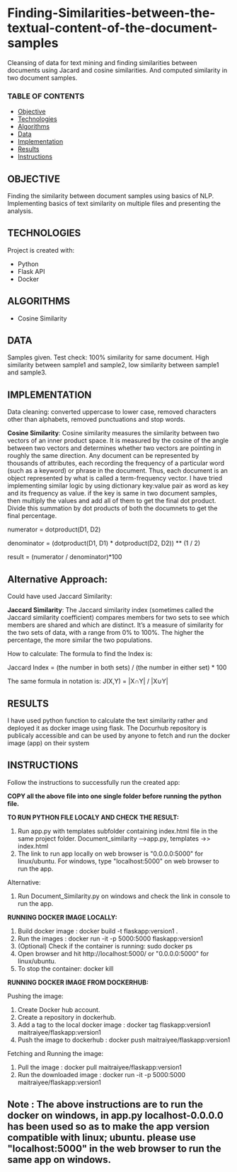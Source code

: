 # Finding-Similarities-between-the-textual-content-of-the-document-samples
Cleansing of data for text mining and finding similarities between documents using Jacard and cosine similarities. And computed similarity in two document samples.

### TABLE OF CONTENTS
* [Objective](#objective)
* [Technologies](#technologies)
* [Algorithms](#algorithms)
* [Data](#data)
* [Implementation](#implementation)
* [Results](#results)
* [Instructions](#instructions)

## OBJECTIVE 
Finding the similarity between document samples using basics of NLP. Implementing basics of text similarity on multiple files and presenting the analysis.

## TECHNOLOGIES
Project is created with:

* Python
* Flask API
* Docker

## ALGORITHMS
* Cosine Similarity

## DATA
Samples given. Test check: 100% similarity for same document. High similarity between sample1 and sample2, low similarity between sample1 and sample3.

## IMPLEMENTATION

Data cleaning: converted uppercase to lower case, removed characters other than alphabets, removed punctuations and stop words.

**Cosine Similarity**: Cosine similarity measures the similarity between two vectors of an inner product space. It is measured by the cosine of the angle between two vectors and determines whether two vectors are pointing in roughly the same direction. Any document can be represented by thousands of attributes, each recording the frequency of a particular word (such as a keyword) or phrase in the document. Thus, each document is an object represented by what is called a term-frequency vector.
I have tried implementing similar logic by using dictionary key:value pair as word as key and its frequency as value. if the key is same in two document samples, then multiply the values and add all of them to get the final dot product. Divide this summation by dot products of both the documnets to get the final percentage. 

numerator = dotproduct(D1, D2)

denominator = (dotproduct(D1, D1) * dotproduct(D2, D2)) ** (1 / 2)

result = (numerator / denominator)*100

## Alternative Approach:
Could have used Jaccard Similarity:

**Jaccard Similarity**: The Jaccard similarity index (sometimes called the Jaccard similarity coefficient) compares members for two sets to see which members are shared and which are distinct. It’s a measure of similarity for the two sets of data, with a range from 0% to 100%. The higher the percentage, the more similar the two populations.

How to calculate: The formula to find the Index is:

Jaccard Index = (the number in both sets) / (the number in either set) * 100

The same formula in notation is: J(X,Y) = |X∩Y| / |X∪Y|

## RESULTS

I have used python function to calculate the text similarity rather and deployed it as docker image using flask. The Docurhub repository is publicaly accessible and can be used by anyone to fetch and run the docker image (app) on their system

## INSTRUCTIONS
Follow the instructions to successfully run the created app:

<b>COPY all the above file into one single folder before running the python
file.</b>

<b>TO RUN PYTHON FILE LOCALY AND CHECK THE RESULT:</b>

1.  Run app.py with templates subfolder containing index.html file in
    the same project folder. 
    Document\_similarity --\>app.py, templates
    -\>\> index.html
2.  The link to run app locally on web browser is "0.0.0.0:5000" for
    linux/ubuntu. For windows, type "localhost:5000" on web browser to
    run the app.

Alternative:

1.  Run Document\_Similarity.py on windows and check the link in console
    to run the app.

<b> RUNNING DOCKER IMAGE LOCALLY:</b>

1.  Build docker image : docker build -t flaskapp:version1 .
2.  Run the images : docker run -it -p 5000:5000 flaskapp:version1
3.  (Optional) Check if the container is running: sudo docker ps
4.  Open browser and hit http://localhost:5000/ or "0.0.0.0:5000" for
    linux/ubuntu.
5.  To stop the container: docker kill <container-id>

<b>RUNNING DOCKER IMAGE FROM DOCKERHUB:</b>

Pushing the image:

1.  Create Docker hub account.
2.  Create a repository in dockerhub.
3.  Add a tag to the local docker image : docker tag flaskapp:version1
    maitraiyee/flaskapp:version1
4.  Push the image to dockerhub : docker push
    maitraiyee/flaskapp:version1

Fetching and Running the image:

1.  Pull the image : docker pull maitraiyee/flaskapp:version1
2.  Run the downloaded image : docker run -it -p 5000:5000
    maitraiyee/flaskapp:version1

Note : The above instructions are to run the docker on windows, in app.py localhost-0.0.0.0 has been used so as to make the app version compatible with linux; ubuntu. please use "localhost:5000" in the web browser to run the same app on windows.
-----------------------------------------------------------------------------------------------------------------------------------------------------------------------------------------------------------------------------------------------------
